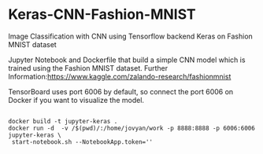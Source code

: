 # Keras-CNN-Fashion-MNIST
Image Classification with CNN using Tensorflow backend  Keras on Fashion MNIST dataset


Jupyter Notebook and Dockerfile that build a simple CNN model which is trained using the Fashion MNIST dataset.
Further Information:https://www.kaggle.com/zalando-research/fashionmnist 
  
TensorBoard uses port 6006 by default, so connect the port 6006 on Docker if you want to visualize the model.
```properties

docker build -t jupyter-keras .
docker run -d  -v /$(pwd)/:/home/jovyan/work -p 8888:8888 -p 6006:6006  jupyter-keras \
 start-notebook.sh --NotebookApp.token=''

```

